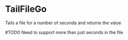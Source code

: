 # TailFileGo
Tails a file for a number of seconds and returns the value

#TODO
Need to support more than just seconds in the file
